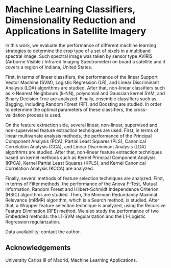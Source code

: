 # Machine Learning Classifiers, Dimensionality Reduction and Applications in Satellite Imagery

In this work, we evaluate the performance of different machine learning strategies to determine the crop type of a set of pixels in a multiband spectral image. Such spectral image was taken by sensor type AVIRIS (Airborne Visible / Infrared
Imaging Spectrometer) on board a satellite and it covers a region of Indiana, United
States.


First, in terms of linear classifiers, the performance of the linear Support
Vector Machine (SVM), Logistic Regression (LR), and Linear Discriminant Analysis (LDA) algorithms
are studied. After that, non-linear classifiers such as k-Nearest Neighbours (k-NN), polynomial
and Gaussian kernel SVM, and Binary Decision Tree are analyzed. Finally, ensemble classifiers
such as Bagging, including Random Forest (RF), and Boosting are studied. In order to determine the optimal parameters of these
classifiers, the cross-validation process is used.

On the feature extraction side, several linear, non-linear, supervised and non-supervised feature extraction techniques are used. First, in terms of linear
multivariate analysis methods, the performance of the Principal Component Analysis (PCA), Partial Least Squares
(PLS), Canonical Correlation Analysis (CCA), and Linear Discriminant Analysis (LDA) algorithms
are studied. After that, non-linear feature extraction techniques based on kernel methods such as
Kernel Principal Component Analysis (KPCA), Kernel Partial Least Squares (KPLS), and Kernel
Canonical Correlation Analysis (KCCA) are analyzed.

Finally, several methods of feature selection
techniques are analyzed. First, in terms of Filter methods, the performance of the Anova F-Test,
Mutual Information, Random Forest and Hilbert-Schmidt Independence Criterion (HSIC) algorithms
are studied. Then, the Minimum Redundancy Maximal Relevance (mRMR) algorithm, which is a
Search method, is studied. After that, a Wrapper feature selection technique is analyzed,
using the Recursive Feature Elimination (RFE) method. We also study the performance of
two Embedded methods: the L1-SVM regularization and the L1-Logistic Regression regularization.

Data availability: contact the author.

## Acknowledgements

University Carlos III of Madrid, Machine Learning Applications.
